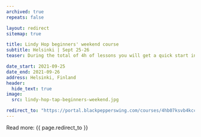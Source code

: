 ```yaml
---
archived: true
repeats: false

layout: redirect
sitemap: true

title: Lindy Hop beginners' weekend course
subtitle: Helsinki | Sept 25-26
teaser: During the total of 4h of lessons you will get a quick start into the world of this partner dance including basic rhythms, try both leading and following and learn some of the moves lindy hoppers have been rocking since the 1920’s.

date_start: 2021-09-25
date_end: 2021-09-26
address: Helsinki, Finland
header:
  hide_text: true
image:
  src: lindy-hop-tap-beginners-weekend.jpg

redirect_to: "https://portal.blackpepperswing.com/courses/4hb07ksvb4kcc7i89mrrpjqjpq/lindy-hop-beginners'-weekend-course"
---
```


Read more:
{{ page.redirect_to }}
